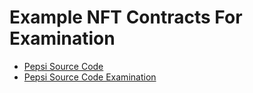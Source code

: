 # Example NFT Contracts For Examination

* [Pepsi Source Code](PepsiNFTExamination.sol)
* [Pepsi Source Code Examination](PepsiNFTExamination.md)
